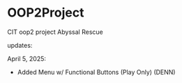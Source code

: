 # OOP2Project
CIT oop2 project
Abyssal Rescue

updates:

April 5, 2025:
- Added Menu w/ Functional Buttons (Play Only) (DENN)
